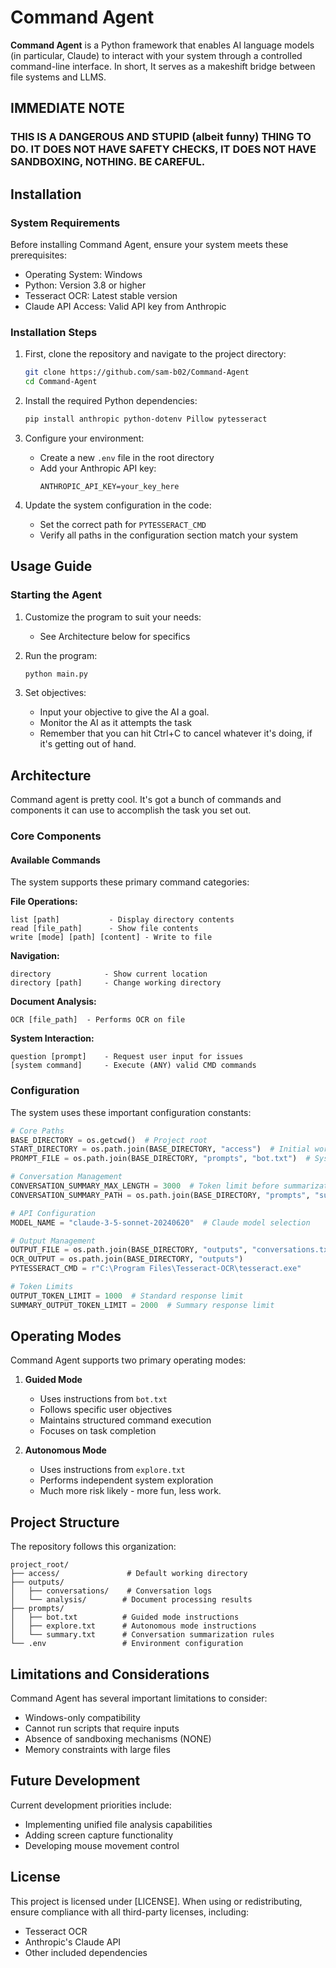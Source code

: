 ﻿# Command Agent

**Command Agent** is a Python framework that enables AI language models (in particular, Claude) to interact with your system through a controlled command-line interface. In short, It serves as a makeshift bridge between file systems and LLMS.

## IMMEDIATE NOTE

### THIS IS A DANGEROUS AND STUPID (albeit funny) THING TO DO. IT DOES NOT HAVE SAFETY CHECKS, IT DOES NOT HAVE SANDBOXING, NOTHING. BE CAREFUL.

## Installation

### System Requirements

Before installing Command Agent, ensure your system meets these prerequisites:

- Operating System: Windows
- Python: Version 3.8 or higher
- Tesseract OCR: Latest stable version
- Claude API Access: Valid API key from Anthropic

### Installation Steps

1. First, clone the repository and navigate to the project directory:
   ```bash
   git clone https://github.com/sam-b02/Command-Agent
   cd Command-Agent
   ```

2. Install the required Python dependencies:
   ```bash
   pip install anthropic python-dotenv Pillow pytesseract
   ```

3. Configure your environment:
   - Create a new `.env` file in the root directory
   - Add your Anthropic API key:
     ```plaintext
     ANTHROPIC_API_KEY=your_key_here
     ```

4. Update the system configuration in the code:
   - Set the correct path for `PYTESSERACT_CMD`
   - Verify all paths in the configuration section match your system

## Usage Guide

### Starting the Agent


1. Customize the program to suit your needs:
   - See Architecture below for specifics

2. Run the program:
   ```bash
   python main.py
   ```

3. Set objectives:
   - Input your objective to give the AI a goal.
   - Monitor the AI as it attempts the task
   - Remember that you can hit Ctrl+C to cancel whatever it's doing, if it's getting out of hand.

## Architecture

Command agent is pretty cool. It's got a bunch of commands and components it can use to accomplish the task you set out.

### Core Components

#### Available Commands

The system supports these primary command categories:

**File Operations:**
```
list [path]           - Display directory contents
read [file_path]      - Show file contents
write [mode] [path] [content] - Write to file
```

**Navigation:**
```
directory            - Show current location
directory [path]     - Change working directory
```

**Document Analysis:**
```
OCR [file_path]  - Performs OCR on file
```

**System Interaction:**
```
question [prompt]    - Request user input for issues
[system command]     - Execute (ANY) valid CMD commands
```

### Configuration

The system uses these important configuration constants:

```python
# Core Paths
BASE_DIRECTORY = os.getcwd()  # Project root
START_DIRECTORY = os.path.join(BASE_DIRECTORY, "access")  # Initial working directory
PROMPT_FILE = os.path.join(BASE_DIRECTORY, "prompts", "bot.txt")  # System instructions

# Conversation Management
CONVERSATION_SUMMARY_MAX_LENGTH = 3000  # Token limit before summarization (None to disable summarization)
CONVERSATION_SUMMARY_PATH = os.path.join(BASE_DIRECTORY, "prompts", "summary.txt")

# API Configuration
MODEL_NAME = "claude-3-5-sonnet-20240620"  # Claude model selection

# Output Management
OUTPUT_FILE = os.path.join(BASE_DIRECTORY, "outputs", "conversations.txt")
OCR_OUTPUT = os.path.join(BASE_DIRECTORY, "outputs")
PYTESSERACT_CMD = r"C:\Program Files\Tesseract-OCR\tesseract.exe"

# Token Limits
OUTPUT_TOKEN_LIMIT = 1000  # Standard response limit
SUMMARY_OUTPUT_TOKEN_LIMIT = 2000  # Summary response limit
```

## Operating Modes

Command Agent supports two primary operating modes:

1. **Guided Mode**
   - Uses instructions from `bot.txt`
   - Follows specific user objectives
   - Maintains structured command execution
   - Focuses on task completion

2. **Autonomous Mode**
   - Uses instructions from `explore.txt`
   - Performs independent system exploration
   - Much more risk likely - more fun, less work.

## Project Structure

The repository follows this organization:
```
project_root/
├── access/               # Default working directory
├── outputs/             
│   ├── conversations/    # Conversation logs
│   └── analysis/        # Document processing results
├── prompts/             
│   ├── bot.txt          # Guided mode instructions
│   ├── explore.txt      # Autonomous mode instructions
│   └── summary.txt      # Conversation summarization rules
└── .env                 # Environment configuration
```

## Limitations and Considerations

Command Agent has several important limitations to consider:

- Windows-only compatibility
- Cannot run scripts that require inputs
- Absence of sandboxing mechanisms (NONE)
- Memory constraints with large files

## Future Development

Current development priorities include:

- Implementing unified file analysis capabilities
- Adding screen capture functionality
- Developing mouse movement control

## License

This project is licensed under [LICENSE]. When using or redistributing, ensure compliance with all third-party licenses, including:
- Tesseract OCR
- Anthropic's Claude API
- Other included dependencies
